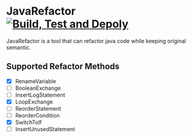 # JavaRefactor [![Build, Test and Depoly](https://github.com/Feng-Jay/JavaRefactor/actions/workflows/maven.yml/badge.svg)](https://github.com/Feng-Jay/JavaRefactor/actions/workflows/maven.yml)

JavaRefactor is a tool that can refactor java code while keeping original semantic.

## Supported Refactor Methods

- [x] RenameVariable
- [ ] BooleanExchange
- [ ] InsertLogStatement
- [x] LoopExchange
- [ ] ReorderStatement
- [ ] ReorderCondition
- [x] SwitchToIf
- [ ] InsertUnusedStatement
